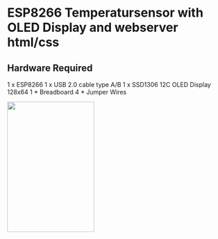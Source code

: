 # ESP8266 Temperatursensor with OLED Display and webserver html/css


## Hardware Required

1 x ESP8266 
1 x USB 2.0 cable type A/B
1 x SSD1306 12C OLED Display 128x64
1 * Breadboard
4 * Jumper Wires


<img src="https://github.com/pliiiq3/ESP8266-Temperatursensor-with-OLED-Display-and-webserver-html-css/blob/main/images/img1.jpg" width="200" height="300" />


